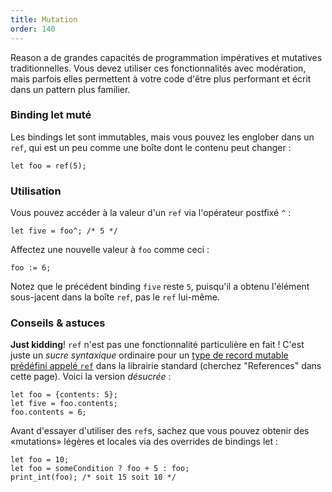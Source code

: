 ```yaml
---
title: Mutation
order: 140
---
```


Reason a de grandes capacités de programmation impératives et mutatives traditionnelles. Vous devez utiliser ces fonctionnalités avec modération, mais parfois elles permettent à votre code d'être plus performant et écrit dans un pattern plus familier.

### Binding let muté

Les bindings let sont immutables, mais vous pouvez les englober dans un `ref`, qui est un peu comme une boîte dont le contenu peut changer :

```reason
let foo = ref(5);
```

### Utilisation

Vous pouvez accéder à la valeur d'un `ref` via l'opérateur postfixé `^` :

```
let five = foo^; /* 5 */
```

Affectez une nouvelle valeur à `foo` comme ceci :

```
foo := 6;
```

Notez que le précédent binding `five` reste `5`, puisqu'il a obtenu l'élément sous-jacent dans la boîte `ref`, pas le  `ref` lui-même.

### Conseils & astuces

**Just kidding**! `ref` n'est pas une fonctionnalité particulière en fait ! C'est juste un *sucre syntaxique* ordinaire pour un [type de record mutable prédéfini appelé `ref`](/api/Pervasives.html#TYPEref) dans la librairie standard (cherchez "References" dans cette page). Voici la version *désucrée* :

```reason
let foo = {contents: 5};
let five = foo.contents;
foo.contents = 6;
```

Avant d'essayer d'utiliser des `ref`s, sachez que vous pouvez obtenir des «mutations» légères et locales via des overrides de bindings let :

```reason
let foo = 10;
let foo = someCondition ? foo + 5 : foo;
print_int(foo); /* soit 15 soit 10 */
```
